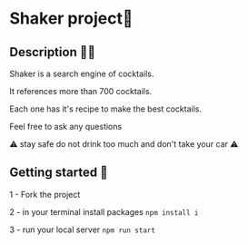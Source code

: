 # Shaker project🍹

## Description ✍🏻

Shaker is a search engine of cocktails.

It references more than 700 cocktails.

Each one has it's recipe to make the best cocktails.

Feel free to ask any questions 

⚠️ stay safe do not drink too much and don't take your car ⚠️

## Getting started 📌 ##

1 - Fork the project

2 - in your terminal install packages `npm install i`

3 - run your local server `npm run start`


